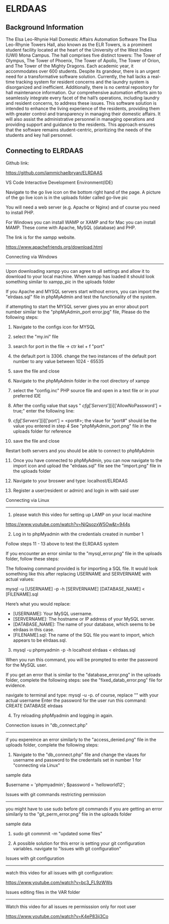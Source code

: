 # ELRDAAS

Background Information
-------------------------------
The Elsa Leo-Rhynie Hall Domestic Affairs Automation Software
The Elsa Leo-Rhynie Towers Hall, also known as the ELR Towers, is a prominent student facility located at the heart of the University of the West Indies (UWI) Mona Campus. The hall comprises five distinct towers: The Tower of Olympus, The Tower of Phoenix, The Tower of Apollo, The Tower of Orion, and The Tower of the Mighty Dragons. Each academic year, it accommodates over 600 students.
Despite its grandeur, there is an urgent need for a transformative software solution. Currently, the hall lacks a real-time tracking system for resident concerns and the laundry system is disorganized and inefficient. Additionally, there is no central repository for hall maintenance information.
Our comprehensive automation efforts aim to seamlessly integrate every facet of the hall’s operations, including laundry and resident concerns, to address these issues. This software solution is intended to enhance the living experience of the residents, providing them with greater control and transparency in managing their domestic affairs. It will also assist the administrative personnel in managing operations and providing support and guidance to the residents. This approach ensures that the software remains student-centric, prioritizing the needs of the students and key hall personnel.


Connecting to ELRDAAS
-----------------------------

Github link:

https://github.com/iammichaelbryan/ELRDAAS


VS Code Interactive Development Environment(IDE)

Navigate to the go live icon on the bottom right hand of the page.
A picture of the go live icon is in the uploads folder called go-live pic


You will need a web server (e.g. Apache or Nginx) and of 
course you need to install PHP. 

For Windows you can install WAMP or XAMP and for Mac you can 
install MAMP. These come with Apache, MySQL (database) 
and PHP.

The link is for the xampp website. 

https://www.apachefriends.org/download.html



Connecting via Windows
_______________________________

Upon downloading xampp you can agree to all settings and allow it to download to your local machine.
When xampp has loaded it should look something similar to xampp_pic in the uploads folder 

If you Apache and MYSQL servers start without errors, you can import the "elrdaas.sql" file in phpMyAdmin and test the functionality of the system.

if attempting to start the MYSQL server gives you an error about port number similar to the "phpMyAdmin_port error.jpg" file, Please do the following steps:

1) Navigate to the configs icon for MYSQL
2) select the "my.ini" file 
3) search for port in the file ->  ctr kel +  f "port"
4) the default port is 3306.  change the two instances of the default port number to any value between 1024 - 65535
5) save the file and close


6) Navigate to the phpMyAdmin folder in the root directory of xampp 
7) select the "config.inc" PHP source file and open in a text file or in your preferred IDE
8) After the config value that says " $cfg['Servers'][$i]['AllowNoPassword'] = true;" enter the following line:
9) $cfg['Servers'][$i]['port'] = <port#>;
the vlaue for "port#" should be the value you entered in step 4
See "phpMyAdmin_port.png" file in the uploads folder for reference

10) save the file and close 

Restart both servers and you should be able to connect to phpMyAdmin

11) Once you have connected to phpMyAdmin, you can now navigate to the import icon and upload the "elrdaas.sql" file
see the "import.png" file in the uploads folder

12) Navigate to your broswer and type: localhost/ELRDAAS
13) Register a user(resident or admin) and login in with said user



Connecting via Linux 
______________________________


1) please watch this video for setting up LAMP on your local machine 

https://www.youtube.com/watch?v=NjQsozxW5Ow&t=944s


2) Log in to phpMyadmin with the credentials created in number 1

Follow steps 11 - 13 above to test the ELRDAAS system


If you encounter an error similar to the "mysql_error.png" file in the uploads folder, follow these steps:


The following command provided is for importing a SQL file. It  would look something like this after replacing USERNAME and SERVERNAME with actual values:

mysql -u [USERNAME] -p -h [SERVERNAME] [DATABASE_NAME] < [FILENAME].sql


Here’s what you would replace:
- [USERNAME]: Your MySQL username.
- [SERVERNAME]: The hostname or IP address of your MySQL server.
- [DATABASE_NAME]: The name of your database, which seems to be elrdaas in this case.
- [FILENAME].sql: The name of the SQL file you want to import, which appears to be elrdaas.sql.


3) mysql -u phpmyadmin -p -h localhost elrdaas < elrdaas.sql

When you run this command, you will be prompted to enter the password for the MySQL user.

If you get an error that is similar to the "database_error.png" in the uploads folder, complete the following steps:
see the "fixed_datab_error.png" file for evidence.

 navigate to terminal and type: mysql -u <username> -p. of course, replace "<username>" with your actual username 
 Enter the password for the user 
 run this command: CREATE DATABASE elrdaas


4) Try reloading phpMyadmin and logging in again.




Connection issues in "db_connect.php"
___________________________________________


if you expereince an error similarly to the "access_denied.png" file in the uploads folder, complete the following steps:

1) Navigate to the "db_connect.php" file and change the vlaues for username and password to the credentails set in number 1 for "connecting via Linux"


sample data

$username = 'phpmyadmin';
$password = 'helloworld12';



Issues with git commands restricting permission
________________________________________________


you might have to use sudo before git commands if you are getting an error similarly to the "git_perm_error.png" file in the uploads folder


sample data

1) sudo git commmit -m "updated some files"

2) A possible solution for this error is setting your git configuration variables. navigate to "Issues with git configuration"




Issues with git configuration
__________________________________


watch this video for all issues with git configuration:

https://www.youtube.com/watch?v=bc3_FL9zWWs





Issues editing files in the VAR folder 

____________________________________________

Watch this video for all issues re permisssion only for root user 


https://www.youtube.com/watch?v=K4eP83ij3Co







